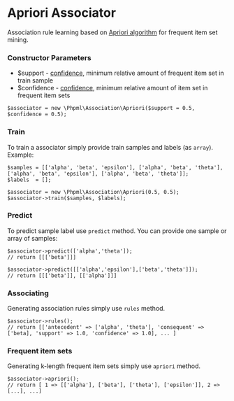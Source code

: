 # Apriori Associator

Association rule learning based on [Apriori algorithm](https://en.wikipedia.org/wiki/Apriori_algorithm) for frequent item set mining.

### Constructor Parameters

* $support - [confidence](https://en.wikipedia.org/wiki/Association_rule_learning#Support), minimum relative amount of frequent item set in train sample
* $confidence - [confidence](https://en.wikipedia.org/wiki/Association_rule_learning#Confidence), minimum relative amount of item set in frequent item sets

```
$associator = new \Phpml\Association\Apriori($support = 0.5, $confidence = 0.5);
```

### Train

To train a associator simply provide train samples and labels (as `array`). Example:

```
$samples = [['alpha', 'beta', 'epsilon'], ['alpha', 'beta', 'theta'], ['alpha', 'beta', 'epsilon'], ['alpha', 'beta', 'theta']];
$labels  = [];

$associator = new \Phpml\Association\Apriori(0.5, 0.5);
$associator->train($samples, $labels);
```

### Predict

To predict sample label use `predict` method. You can provide one sample or array of samples:

```
$associator->predict(['alpha','theta']);
// return [[['beta']]]

$associator->predict([['alpha','epsilon'],['beta','theta']]);
// return [[['beta']], [['alpha']]]
```

### Associating

Generating association rules simply use `rules` method.
 
```
$associator->rules();
// return [['antecedent' => ['alpha', 'theta'], 'consequent' => ['beta], 'support' => 1.0, 'confidence' => 1.0], ... ]
```

### Frequent item sets

Generating k-length frequent item sets simply use `apriori` method.

```
$associator->apriori();
// return [ 1 => [['alpha'], ['beta'], ['theta'], ['epsilon']], 2 => [...], ...]
```
